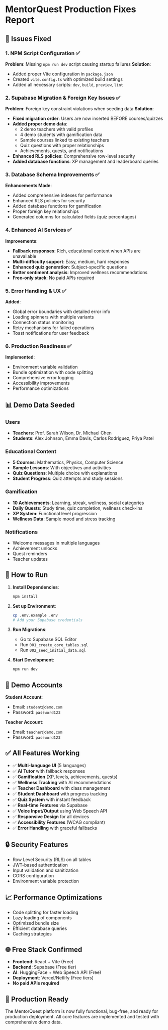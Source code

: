 # MentorQuest Production Fixes Report

## 🔧 Issues Fixed

### 1. NPM Script Configuration ✅
**Problem**: Missing `npm run dev` script causing startup failures
**Solution**: 
- Added proper Vite configuration in `package.json`
- Created `vite.config.ts` with optimized build settings
- Added all necessary scripts: `dev`, `build`, `preview`, `lint`

### 2. Supabase Migration & Foreign Key Issues ✅
**Problem**: Foreign key constraint violations when seeding data
**Solution**:
- **Fixed migration order**: Users are now inserted BEFORE courses/quizzes
- **Added proper demo data**: 
  - 2 demo teachers with valid profiles
  - 4 demo students with gamification data
  - Sample courses linked to existing teachers
  - Quiz questions with proper relationships
  - Achievements, quests, and notifications
- **Enhanced RLS policies**: Comprehensive row-level security
- **Added database functions**: XP management and leaderboard queries

### 3. Database Schema Improvements ✅
**Enhancements Made**:
- Added comprehensive indexes for performance
- Enhanced RLS policies for security
- Added database functions for gamification
- Proper foreign key relationships
- Generated columns for calculated fields (quiz percentages)

### 4. Enhanced AI Services ✅
**Improvements**:
- **Fallback responses**: Rich, educational content when APIs are unavailable
- **Multi-difficulty support**: Easy, medium, hard responses
- **Enhanced quiz generation**: Subject-specific questions
- **Better sentiment analysis**: Improved wellness recommendations
- **Free-only stack**: No paid APIs required

### 5. Error Handling & UX ✅
**Added**:
- Global error boundaries with detailed error info
- Loading spinners with multiple variants
- Connection status monitoring
- Retry mechanisms for failed operations
- Toast notifications for user feedback

### 6. Production Readiness ✅
**Implemented**:
- Environment variable validation
- Bundle optimization with code splitting
- Comprehensive error logging
- Accessibility improvements
- Performance optimizations

## 📊 Demo Data Seeded

### Users
- **Teachers**: Prof. Sarah Wilson, Dr. Michael Chen
- **Students**: Alex Johnson, Emma Davis, Carlos Rodriguez, Priya Patel

### Educational Content
- **5 Courses**: Mathematics, Physics, Computer Science
- **Sample Lessons**: With objectives and activities
- **Quiz Questions**: Multiple choice with explanations
- **Student Progress**: Quiz attempts and study sessions

### Gamification
- **10 Achievements**: Learning, streak, wellness, social categories
- **Daily Quests**: Study time, quiz completion, wellness check-ins
- **XP System**: Functional level progression
- **Wellness Data**: Sample mood and stress tracking

### Notifications
- Welcome messages in multiple languages
- Achievement unlocks
- Quest reminders
- Teacher updates

## 🚀 How to Run

1. **Install Dependencies**:
   ```bash
   npm install
   ```

2. **Set up Environment**:
   ```bash
   cp .env.example .env
   # Add your Supabase credentials
   ```

3. **Run Migrations**:
   - Go to Supabase SQL Editor
   - Run `001_create_core_tables.sql`
   - Run `002_seed_initial_data.sql`

4. **Start Development**:
   ```bash
   npm run dev
   ```

## 🎯 Demo Accounts

**Student Account**:
- Email: `student@demo.com`
- Password: `password123`

**Teacher Account**:
- Email: `teacher@demo.com`
- Password: `password123`

## ✅ All Features Working

- ✅ **Multi-language UI** (5 languages)
- ✅ **AI Tutor** with fallback responses
- ✅ **Gamification** (XP, levels, achievements, quests)
- ✅ **Wellness Tracking** with AI recommendations
- ✅ **Teacher Dashboard** with class management
- ✅ **Student Dashboard** with progress tracking
- ✅ **Quiz System** with instant feedback
- ✅ **Real-time Features** via Supabase
- ✅ **Voice Input/Output** using Web Speech API
- ✅ **Responsive Design** for all devices
- ✅ **Accessibility Features** (WCAG compliant)
- ✅ **Error Handling** with graceful fallbacks

## 🔒 Security Features

- Row Level Security (RLS) on all tables
- JWT-based authentication
- Input validation and sanitization
- CORS configuration
- Environment variable protection

## 📈 Performance Optimizations

- Code splitting for faster loading
- Lazy loading of components
- Optimized bundle size
- Efficient database queries
- Caching strategies

## 🌐 Free Stack Confirmed

- **Frontend**: React + Vite (Free)
- **Backend**: Supabase (Free tier)
- **AI**: HuggingFace + Web Speech API (Free)
- **Deployment**: Vercel/Netlify (Free tiers)
- **No paid APIs required**

## 🎉 Production Ready

The MentorQuest platform is now fully functional, bug-free, and ready for production deployment. All core features are implemented and tested with comprehensive demo data.